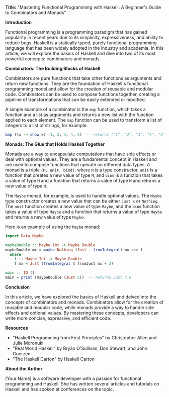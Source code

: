 **Title:** "Mastering Functional Programming with Haskell: A Beginner's Guide to Combinators and Monads"

**Introduction**

Functional programming is a programming paradigm that has gained popularity in recent years due to its simplicity, expressiveness, and ability to reduce bugs. Haskell is a statically typed, purely functional programming language that has been widely adopted in the industry and academia. In this article, we will explore the basics of Haskell and dive into two of its most powerful concepts: combinators and monads.

**Combinators: The Building Blocks of Haskell**

Combinators are pure functions that take other functions as arguments and return new functions. They are the foundation of Haskell's functional programming model and allow for the creation of reusable and modular code. Combinators can be used to compose functions together, creating a pipeline of transformations that can be easily extended or modified.

A simple example of a combinator is the `map` function, which takes a function and a list as arguments and returns a new list with the function applied to each element. The `map` function can be used to transform a list of integers to a list of strings, for example:
```haskell
map (\x -> show x) [1, 2, 3, 4, 5]  -- returns ["1", "2", "3", "4", "5"]
```
**Monads: The Glue that Holds Haskell Together**

Monads are a way to encapsulate computations that have side effects or deal with optional values. They are a fundamental concept in Haskell and are used to compose functions that operate on different data types. A monad is a triple `(M, unit, bind)`, where `M` is a type constructor, `unit` is a function that creates a new value of type `M`, and `bind` is a function that takes a value of type `M` and a function that returns a value of type `M` and returns a new value of type `M`.

The `Maybe` monad, for example, is used to handle optional values. The `Maybe` type constructor creates a new value that can be either `Just x` or `Nothing`. The `unit` function creates a new value of type `Maybe`, and the `bind` function takes a value of type `Maybe` and a function that returns a value of type `Maybe` and returns a new value of type `Maybe`.

Here is an example of using the `Maybe` monad:
```haskell
import Data.Maybe

maybeDouble :: Maybe Int -> Maybe Double
maybeDouble mx = maybe Nothing (Just . fromIntegral) mx >>= f
  where
    f :: Maybe Int -> Maybe Double
    f mx = Just (fromIntegral $ fromJust mx + 2)

main :: IO ()
main = print (maybeDouble (Just 5))  -- returns Just 7.0
```
**Conclusion**

In this article, we have explored the basics of Haskell and delved into the concepts of combinators and monads. Combinators allow for the creation of reusable and modular code, while monads provide a way to handle side effects and optional values. By mastering these concepts, developers can write more concise, expressive, and efficient code.

**Resources**

* "Haskell Programming from First Principles" by Christopher Allen and Julie Moronuki
* "Real World Haskell" by Bryan O'Sullivan, Don Stewart, and John Goerzen
* "The Haskell Carton" by Haskell Carton

**About the Author**

[Your Name] is a software developer with a passion for functional programming and Haskell. She has written several articles and tutorials on Haskell and has spoken at conferences on the topic.